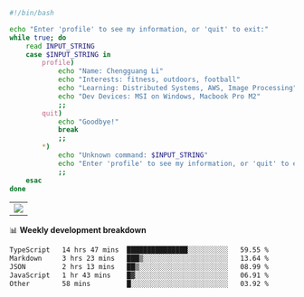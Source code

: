 ```bash
#!/bin/bash

echo "Enter 'profile' to see my information, or 'quit' to exit:"
while true; do
    read INPUT_STRING
    case $INPUT_STRING in
        profile)
            echo "Name: Chengguang Li"
            echo "Interests: fitness, outdoors, football"
            echo "Learning: Distributed Systems, AWS, Image Processing"
            echo "Dev Devices: MSI on Windows, Macbook Pro M2"
            ;;
        quit)
            echo "Goodbye!"
            break
            ;;
        *)
            echo "Unknown command: $INPUT_STRING"
            echo "Enter 'profile' to see my information, or 'quit' to exit:"
            ;;
    esac
done

```

<!--Contribution Graph-->
<table>
  <tr>
    <td>
      <picture>
        <source media="(prefers-color-scheme: light)" srcset="https://github-readme-activity-graph.vercel.app/graph?username=chengguang-li&theme=xcode&bg_color=FF000000&color=000000&hide_border=true" />
        <img src="https://github-readme-activity-graph.vercel.app/graph?username=chengguang-li&theme=xcode&bg_color=FF000000&hide_border=true" />
      </picture>
  </tr>
</table>

📊 **Weekly development breakdown**

<!--START_SECTION:waka-->

```txt
TypeScript   14 hrs 47 mins  ███████████████░░░░░░░░░░   59.55 %
Markdown     3 hrs 23 mins   ███▒░░░░░░░░░░░░░░░░░░░░░   13.64 %
JSON         2 hrs 13 mins   ██▒░░░░░░░░░░░░░░░░░░░░░░   08.99 %
JavaScript   1 hr 43 mins    █▓░░░░░░░░░░░░░░░░░░░░░░░   06.91 %
Other        58 mins         █░░░░░░░░░░░░░░░░░░░░░░░░   03.92 %
```

<!--END_SECTION:waka-->

